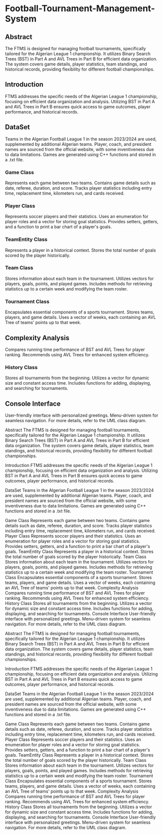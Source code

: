 # Football-Tournament-Management-System
## Abstract
The FTMS is designed for managing football tournaments, specifically tailored for the Algerian League 1 championship. It utilizes Binary Search Trees (BST) in Part A and AVL Trees in Part B for efficient data organization. The system covers game details, player statistics, team standings, and historical records, providing flexibility for different football championships.

## Introduction
FTMS addresses the specific needs of the Algerian League 1 championship, focusing on efficient data organization and analysis. Utilizing BST in Part A and AVL Trees in Part B ensures quick access to game outcomes, player performance, and historical records.

## DataSet
Teams in the Algerian Football League 1 in the season 2023/2024 are used, supplemented by additional Algerian teams. Player, coach, and president names are sourced from the official website, with some inventiveness due to data limitations. Games are generated using C++ functions and stored in a .txt file.

### Game Class
Represents each game between two teams.
Contains game details such as date, referee, duration, and score.
Tracks player statistics including entry time, replacement time, kilometers run, and cards received.
### Player Class
Represents soccer players and their statistics.
Uses an enumeration for player roles and a vector for storing goal statistics.
Provides setters, getters, and a function to print a bar chart of a player's goals.
### TeamEntity Class
Represents a player in a historical context.
Stores the total number of goals scored by the player historically.
### Team Class
Stores information about each team in the tournament.
Utilizes vectors for players, goals, points, and played games.
Includes methods for retrieving statistics up to a certain week and modifying the team roster.
### Tournament Class
Encapsulates essential components of a sports tournament.
Stores teams, players, and game details.
Uses a vector of weeks, each containing an AVL Tree of teams' points up to that week.
## Complexity Analysis
Compares running time performance of BST and AVL Trees for player ranking.
Recommends using AVL Trees for enhanced system efficiency.
### History Class
Stores all tournaments from the beginning.
Utilizes a vector for dynamic size and constant access time.
Includes functions for adding, displaying, and searching for tournaments.
## Console Interface
User-friendly interface with personalized greetings.
Menu-driven system for seamless navigation.
For more details, refer to the UML class diagram.

  Abstract
The FTMS is designed for managing football tournaments, specifically tailored for the Algerian League 1 championship. It utilizes Binary Search Trees (BST) in Part A and AVL Trees in Part B for efficient data organization. The system covers game details, player statistics, team standings, and historical records, providing flexibility for different football championships.

Introduction
FTMS addresses the specific needs of the Algerian League 1 championship, focusing on efficient data organization and analysis. Utilizing BST in Part A and AVL Trees in Part B ensures quick access to game outcomes, player performance, and historical records.

DataSet
Teams in the Algerian Football League 1 in the season 2023/2024 are used, supplemented by additional Algerian teams. Player, coach, and president names are sourced from the official website, with some inventiveness due to data limitations. Games are generated using C++ functions and stored in a .txt file.

Game Class
Represents each game between two teams.
Contains game details such as date, referee, duration, and score.
Tracks player statistics including entry time, replacement time, kilometers run, and cards received.
Player Class
Represents soccer players and their statistics.
Uses an enumeration for player roles and a vector for storing goal statistics.
Provides setters, getters, and a function to print a bar chart of a player's goals.
TeamEntity Class
Represents a player in a historical context.
Stores the total number of goals scored by the player historically.
Team Class
Stores information about each team in the tournament.
Utilizes vectors for players, goals, points, and played games.
Includes methods for retrieving statistics up to a certain week and modifying the team roster.
Tournament Class
Encapsulates essential components of a sports tournament.
Stores teams, players, and game details.
Uses a vector of weeks, each containing an AVL Tree of teams' points up to that week.
Complexity Analysis
Compares running time performance of BST and AVL Trees for player ranking.
Recommends using AVL Trees for enhanced system efficiency.
History Class
Stores all tournaments from the beginning.
Utilizes a vector for dynamic size and constant access time.
Includes functions for adding, displaying, and searching for tournaments.
Console Interface
User-friendly interface with personalized greetings.
Menu-driven system for seamless navigation.
For more details, refer to the UML class diagram.

  Abstract
The FTMS is designed for managing football tournaments, specifically tailored for the Algerian League 1 championship. It utilizes Binary Search Trees (BST) in Part A and AVL Trees in Part B for efficient data organization. The system covers game details, player statistics, team standings, and historical records, providing flexibility for different football championships.

Introduction
FTMS addresses the specific needs of the Algerian League 1 championship, focusing on efficient data organization and analysis. Utilizing BST in Part A and AVL Trees in Part B ensures quick access to game outcomes, player performance, and historical records.

DataSet
Teams in the Algerian Football League 1 in the season 2023/2024 are used, supplemented by additional Algerian teams. Player, coach, and president names are sourced from the official website, with some inventiveness due to data limitations. Games are generated using C++ functions and stored in a .txt file.

Game Class
Represents each game between two teams.
Contains game details such as date, referee, duration, and score.
Tracks player statistics including entry time, replacement time, kilometers run, and cards received.
Player Class
Represents soccer players and their statistics.
Uses an enumeration for player roles and a vector for storing goal statistics.
Provides setters, getters, and a function to print a bar chart of a player's goals.
TeamEntity Class
Represents a player in a historical context.
Stores the total number of goals scored by the player historically.
Team Class
Stores information about each team in the tournament.
Utilizes vectors for players, goals, points, and played games.
Includes methods for retrieving statistics up to a certain week and modifying the team roster.
Tournament Class
Encapsulates essential components of a sports tournament.
Stores teams, players, and game details.
Uses a vector of weeks, each containing an AVL Tree of teams' points up to that week.
Complexity Analysis
Compares running time performance of BST and AVL Trees for player ranking.
Recommends using AVL Trees for enhanced system efficiency.
History Class
Stores all tournaments from the beginning.
Utilizes a vector for dynamic size and constant access time.
Includes functions for adding, displaying, and searching for tournaments.
Console Interface
User-friendly interface with personalized greetings.
Menu-driven system for seamless navigation.
For more details, refer to the UML class diagram.

